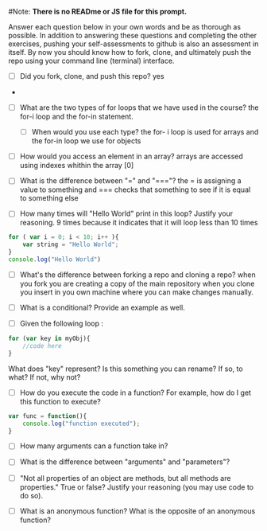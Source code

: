 #Note:
**There is no READme or JS file for this prompt.**

Answer each question below in your own words and be as thorough as possible.
In addition to answering these questions and completing the other exercises, pushing your self-assessments to github is also an assessment in itself. By now you should know how to fork, clone, and ultimately push the repo using your command line (terminal) interface.
* [ ] Did you fork, clone, and push this repo?
yes
-

* [ ] What are the two types of for loops that we have used in the course? the for-i loop and the for-in statement. 
	* [ ] When would you use each type? the for- i loop is used for arrays and the for-in loop we use for objects

* [ ] How would you access an element in an array? arrays are accessed using indexes whithin the array [0]

* [ ] What is the difference between "=" and "==="? the = is assigning a value to something and === checks that something to see if it is equal to something else

* [ ] How many times will "Hello World" print in this loop? Justify your reasoning. 9 times because it indicates that it will loop less than 10 times
```Javascript
for ( var i = 0; i < 10; i++ ){
	var string = "Hello World";
}
console.log("Hello World")
```

* [ ] What's the difference between forking a repo and cloning a repo? when you fork you are creating a copy of the main repository when you clone you insert in you own machine where you can make changes manually.

* [ ] What is a conditional? Provide an example as well.

* [ ] Given the following loop :
```Javascript
for (var key in myObj){
	//code here
}
```
What does "key" represent? Is this something you can rename? If so, to what? If not, why not?

* [ ] How do you execute the code in a function? For example, how do I get this function to execute?
```Javascript
var func = function(){
	console.log("function executed");
}
```

* [ ] How many arguments can a function take in?

* [ ] What is the difference between "arguments" and "parameters"?

* [ ] "Not all properties of an object are methods, but all methods are properties." True or false? Justify your reasoning (you may use code to do so).

* [ ] What is an anonymous function? What is the opposite of an anonymous function?

